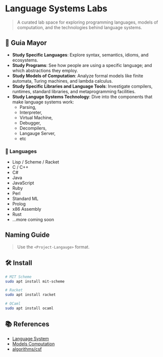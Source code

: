 # Language Systems Labs

> A curated lab space for exploring programming languages, models of computation, and the technologies behind language systems.

## 🧭 Guia Mayor

- **Study Specific Languages**: Explore syntax, semantics, idioms, and ecosystems.
- **Study Programs**: See how people are using a specific language; and which abstractions they employ.
- **Study Models of Computation**: Analyze formal models like finite automata, Turing machines, and lambda calculus.
- **Study Specific Libraries and Language Tools**:  Investigate compilers, runtimes, standard libraries, and metaprogramming facilities.
- **Study Languge Systems Technology**: Dive into the components that make language systems work:
  - Parsing,
  - Interpreter,
  - Virtual Machine,
  - Debugger,
  - Decompilers,
  - Langauge Server,
  - etc

### 🧬 Languages

- Lisp / Scheme / Racket
- C / C++
- C#
- Java
- JavaScript
- Ruby
- Perl
- Standard ML
- Prolog
- x86 Assembly
- Rust
- ...more coming soon

## Naming Guide

> Use the `<Project-Langauge>` format.

## 🛠️ Install

```bash
# MIT Scheme
sudo apt install mit-scheme

# Racket
sudo apt install racket

# OCaml
sudo apt install ocaml
```

## 📚 References

- [Language System](https://righteous-guardian-68f.notion.site/Language-System-4991bd72bdfc4624a3ca34c6bc0bbd7a?source=copy_link)
- [Models Computation](https://righteous-guardian-68f.notion.site/Models-Computation-7aaf5d44db0f4555801cd5a98ff168e4?source=copy_link)
- [algorithms/csf](https://github.com/dbremont/algorithms/tree/main/csf)
